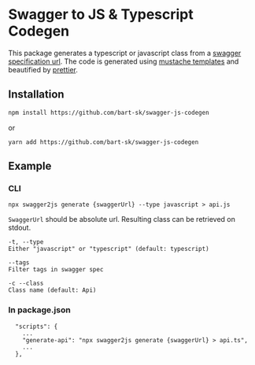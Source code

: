 # Swagger to JS & Typescript Codegen

This package generates a typescript or javascript class from a [swagger specification url](https://github.com/wordnik/swagger-spec). The code is generated using [mustache templates](https://github.com/wcandillon/swagger-js-codegen/tree/master/lib/templates) and beautified by [prettier](https://github.com/prettier/prettier).

## Installation
```bash
npm install https://github.com/bart-sk/swagger-js-codegen
```
or
```
yarn add https://github.com/bart-sk/swagger-js-codegen
```

## Example
### CLI
`npx swagger2js generate {swaggerUrl} --type javascript > api.js`

`SwaggerUrl` should be absolute url. Resulting class can be retrieved on stdout.

```
-t, --type
Either "javascript" or "typescript" (default: typescript)

--tags
Filter tags in swagger spec

-c --class
Class name (default: Api)
```

### In package.json
```
  "scripts": {
    ...
    "generate-api": "npx swagger2js generate {swaggerUrl} > api.ts",
    ...
  },
```